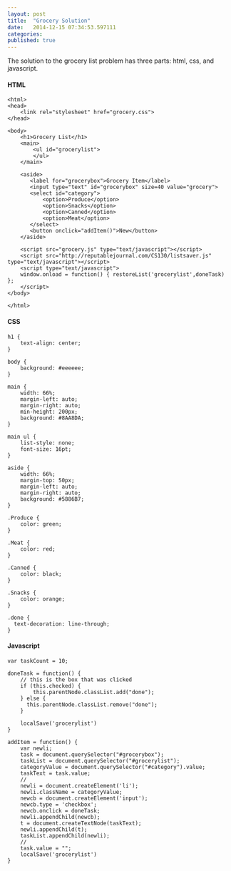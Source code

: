```yaml
---
layout: post
title:  "Grocery Solution"
date:   2014-12-15 07:34:53.597111
categories:
published: true
---
```


The solution to the grocery list problem has three parts:  html, css, and javascript.


#### HTML

    <html>
    <head>
    	<link rel="stylesheet" href="grocery.css">
    </head>

    <body>
    	<h1>Grocery List</h1> 
        <main>
            <ul id="grocerylist">
            </ul>
        </main>
    
        <aside>
           <label for="grocerybox">Grocery Item</label>
           <input type="text" id="grocerybox" size=40 value="grocery">
           <select id="category">
               <option>Produce</option>
               <option>Snacks</option>
               <option>Canned</option>
               <option>Meat</option>
           </select>
           <button onclick="addItem()">New</button>
        </aside>
    
        <script src="grocery.js" type="text/javascript"></script>
        <script src="http://reputablejournal.com/CS130/listsaver.js" type="text/javascript"></script>        
        <script type="text/javascript">
        window.onload = function() { restoreList('grocerylist',doneTask) };
        </script>
    </body>

    </html>
    
#### CSS

    h1 {
        text-align: center;
    }

    body {
        background: #eeeeee;
    }

    main {
        width: 66%;
        margin-left: auto;
        margin-right: auto;
        min-height: 200px;
        background: #8AA8DA;
    }

    main ul {
        list-style: none;
        font-size: 16pt;
    }

    aside {
        width: 66%;
        margin-top: 50px;
        margin-left: auto;
        margin-right: auto;
        background: #5886B7;
    }

    .Produce {
        color: green;
    }

    .Meat {
        color: red;
    }

    .Canned {
        color: black;
    }

    .Snacks {
        color: orange;
    }

    .done {
      text-decoration: line-through;
    }
    
    
    
#### Javascript

    var taskCount = 10;

    doneTask = function() {
        // this is the box that was clicked
        if (this.checked) {
            this.parentNode.classList.add("done");
        } else {
          this.parentNode.classList.remove("done");
        }

        localSave('grocerylist')
    }

    addItem = function() {
        var newli;
        task = document.querySelector("#grocerybox");
        taskList = document.querySelector("#grocerylist");
        categoryValue = document.querySelector("#category").value;
        taskText = task.value;
        //
        newli = document.createElement('li');
        newli.className = categoryValue;
        newcb = document.createElement('input');
        newcb.type = 'checkbox';
        newcb.onclick = doneTask;
        newli.appendChild(newcb);
        t = document.createTextNode(taskText);
        newli.appendChild(t);
        taskList.appendChild(newli);
        //
        task.value = "";
        localSave('grocerylist')
    }



